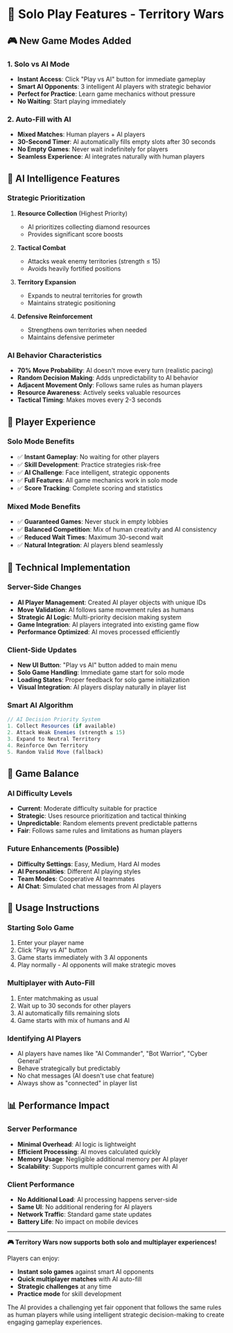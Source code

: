 # 🤖 Solo Play Features - Territory Wars

## 🎮 New Game Modes Added

### 1. **Solo vs AI Mode**
- **Instant Access**: Click "Play vs AI" button for immediate gameplay
- **Smart AI Opponents**: 3 intelligent AI players with strategic behavior
- **Perfect for Practice**: Learn game mechanics without pressure
- **No Waiting**: Start playing immediately

### 2. **Auto-Fill with AI**
- **Mixed Matches**: Human players + AI players
- **30-Second Timer**: AI automatically fills empty slots after 30 seconds
- **No Empty Games**: Never wait indefinitely for players
- **Seamless Experience**: AI integrates naturally with human players

## 🧠 AI Intelligence Features

### Strategic Prioritization
1. **Resource Collection** (Highest Priority)
   - AI prioritizes collecting diamond resources
   - Provides significant score boosts

2. **Tactical Combat**
   - Attacks weak enemy territories (strength ≤ 15)
   - Avoids heavily fortified positions

3. **Territory Expansion**
   - Expands to neutral territories for growth
   - Maintains strategic positioning

4. **Defensive Reinforcement**
   - Strengthens own territories when needed
   - Maintains defensive perimeter

### AI Behavior Characteristics
- **70% Move Probability**: AI doesn't move every turn (realistic pacing)
- **Random Decision Making**: Adds unpredictability to AI behavior
- **Adjacent Movement Only**: Follows same rules as human players
- **Resource Awareness**: Actively seeks valuable resources
- **Tactical Timing**: Makes moves every 2-3 seconds

## 🎯 Player Experience

### Solo Mode Benefits
- ✅ **Instant Gameplay**: No waiting for other players
- ✅ **Skill Development**: Practice strategies risk-free
- ✅ **AI Challenge**: Face intelligent, strategic opponents
- ✅ **Full Features**: All game mechanics work in solo mode
- ✅ **Score Tracking**: Complete scoring and statistics

### Mixed Mode Benefits
- ✅ **Guaranteed Games**: Never stuck in empty lobbies
- ✅ **Balanced Competition**: Mix of human creativity and AI consistency
- ✅ **Reduced Wait Times**: Maximum 30-second wait
- ✅ **Natural Integration**: AI players blend seamlessly

## 🔧 Technical Implementation

### Server-Side Changes
- **AI Player Management**: Created AI player objects with unique IDs
- **Move Validation**: AI follows same movement rules as humans
- **Strategic AI Logic**: Multi-priority decision making system
- **Game Integration**: AI players integrated into existing game flow
- **Performance Optimized**: AI moves processed efficiently

### Client-Side Updates
- **New UI Button**: "Play vs AI" button added to main menu
- **Solo Game Handling**: Immediate game start for solo mode
- **Loading States**: Proper feedback for solo game initialization
- **Visual Integration**: AI players display naturally in player list

### Smart AI Algorithm
```javascript
// AI Decision Priority System
1. Collect Resources (if available)
2. Attack Weak Enemies (strength ≤ 15)
3. Expand to Neutral Territory
4. Reinforce Own Territory
5. Random Valid Move (fallback)
```

## 🎪 Game Balance

### AI Difficulty Levels
- **Current**: Moderate difficulty suitable for practice
- **Strategic**: Uses resource prioritization and tactical thinking
- **Unpredictable**: Random elements prevent predictable patterns
- **Fair**: Follows same rules and limitations as human players

### Future Enhancements (Possible)
- **Difficulty Settings**: Easy, Medium, Hard AI modes
- **AI Personalities**: Different AI playing styles
- **Team Modes**: Cooperative AI teammates
- **AI Chat**: Simulated chat messages from AI players

## 🚀 Usage Instructions

### Starting Solo Game
1. Enter your player name
2. Click "Play vs AI" button
3. Game starts immediately with 3 AI opponents
4. Play normally - AI opponents will make strategic moves

### Multiplayer with Auto-Fill
1. Enter matchmaking as usual
2. Wait up to 30 seconds for other players
3. AI automatically fills remaining slots
4. Game starts with mix of humans and AI

### Identifying AI Players
- AI players have names like "AI Commander", "Bot Warrior", "Cyber General"
- Behave strategically but predictably
- No chat messages (AI doesn't use chat feature)
- Always show as "connected" in player list

## 📊 Performance Impact

### Server Performance
- **Minimal Overhead**: AI logic is lightweight
- **Efficient Processing**: AI moves calculated quickly
- **Memory Usage**: Negligible additional memory per AI player
- **Scalability**: Supports multiple concurrent games with AI

### Client Performance
- **No Additional Load**: AI processing happens server-side
- **Same UI**: No additional rendering for AI players
- **Network Traffic**: Standard game state updates
- **Battery Life**: No impact on mobile devices

---

**🎮 Territory Wars now supports both solo and multiplayer experiences!**

Players can enjoy:
- **Instant solo games** against smart AI opponents
- **Quick multiplayer matches** with AI auto-fill
- **Strategic challenges** at any time
- **Practice mode** for skill development

The AI provides a challenging yet fair opponent that follows the same rules as human players while using intelligent strategic decision-making to create engaging gameplay experiences.